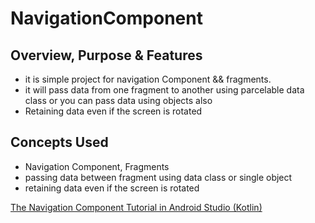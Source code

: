 # NavigationComponent

## Overview, Purpose & Features
- it is simple project for navigation Component && fragments.
- it will pass data from one fragment to another using parcelable data class or you can pass data using objects also
- Retaining data even if the screen is rotated

## Concepts Used
- Navigation Component, Fragments
- passing data between fragment  using data class or single object
- retaining data even if the screen is rotated

[The Navigation Component Tutorial in Android Studio (Kotlin)](https://youtu.be/G1JOYymj2fI "Named link title")
